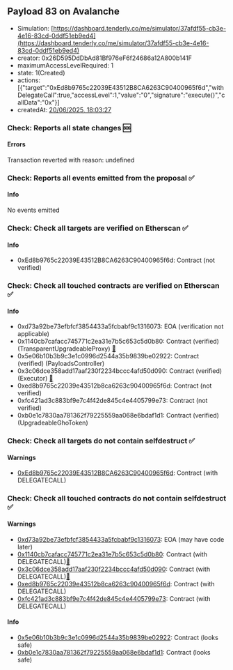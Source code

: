 ## Payload 83 on Avalanche

- Simulation: [https://dashboard.tenderly.co/me/simulator/37afdf55-cb3e-4e16-83cd-0ddf51eb9ed4](https://dashboard.tenderly.co/me/simulator/37afdf55-cb3e-4e16-83cd-0ddf51eb9ed4)
- creator: 0x26D595DdDbAd81Bf976eF6f24686a12A800b141F
- maximumAccessLevelRequired: 1
- state: 1(Created)
- actions: [{"target":"0xEd8b9765c22039E43512B8CA6263C90400965f6d","withDelegateCall":true,"accessLevel":1,"value":"0","signature":"execute()","callData":"0x"}]
- createdAt: [20/06/2025, 18:03:27](https://snowscan.xyz/tx/0x5c81eea87bc9dadcb8c4edb7a8503ae05735fb0a65ccaad1508c3a99744079e7)

### Check: Reports all state changes :sos:

#### Errors

Transaction reverted with reason: undefined

### Check: Reports all events emitted from the proposal :white_check_mark:

#### Info

No events emitted

### Check: Check all targets are verified on Etherscan :white_check_mark:

#### Info

- 0xEd8b9765c22039E43512B8CA6263C90400965f6d: Contract (not verified) 

### Check: Check all touched contracts are verified on Etherscan :white_check_mark:

#### Info

- 0xd73a92be73efbfcf3854433a5fcbabf9c1316073: EOA (verification not applicable)
- 0x1140cb7cafacc745771c2ea31e7b5c653c5d0b80: Contract (verified) (TransparentUpgradeableProxy) [:ghost:](https://github.com/bgd-labs/aave-address-book "GovernanceV3Avalanche.PAYLOADS_CONTROLLER")
- 0x5e06b10b3b9c3e1c0996d2544a35b9839be02922: Contract (verified) (PayloadsController) 
- 0x3c06dce358add17aaf230f2234bccc4afd50d090: Contract (verified) (Executor) [:ghost:](https://github.com/bgd-labs/aave-address-book "AaveV2Avalanche.POOL_ADMIN, AaveV3Avalanche.ACL_ADMIN, GovernanceV3Avalanche.EXECUTOR_LVL_1")
- 0xed8b9765c22039e43512b8ca6263c90400965f6d: Contract (not verified) 
- 0xfc421ad3c883bf9e7c4f42de845c4e4405799e73: Contract (not verified) 
- 0xb0e1c7830aa781362f79225559aa068e6bdaf1d1: Contract (verified) (UpgradeableGhoToken) 

### Check: Check all targets do not contain selfdestruct :white_check_mark:

#### Warnings

- [0xEd8b9765c22039E43512B8CA6263C90400965f6d](https://snowscan.xyz/address/0xEd8b9765c22039E43512B8CA6263C90400965f6d): Contract (with DELEGATECALL)

### Check: Check all touched contracts do not contain selfdestruct :white_check_mark:

#### Warnings

- [0xd73a92be73efbfcf3854433a5fcbabf9c1316073](https://snowscan.xyz/address/0xd73a92be73efbfcf3854433a5fcbabf9c1316073): EOA (may have code later)
- [0x1140cb7cafacc745771c2ea31e7b5c653c5d0b80](https://snowscan.xyz/address/0x1140cb7cafacc745771c2ea31e7b5c653c5d0b80): Contract (with DELEGATECALL)[:ghost:](https://github.com/bgd-labs/aave-address-book "GovernanceV3Avalanche.PAYLOADS_CONTROLLER")
- [0x3c06dce358add17aaf230f2234bccc4afd50d090](https://snowscan.xyz/address/0x3c06dce358add17aaf230f2234bccc4afd50d090): Contract (with DELEGATECALL)[:ghost:](https://github.com/bgd-labs/aave-address-book "AaveV2Avalanche.POOL_ADMIN, AaveV3Avalanche.ACL_ADMIN, GovernanceV3Avalanche.EXECUTOR_LVL_1")
- [0xed8b9765c22039e43512b8ca6263c90400965f6d](https://snowscan.xyz/address/0xed8b9765c22039e43512b8ca6263c90400965f6d): Contract (with DELEGATECALL)
- [0xfc421ad3c883bf9e7c4f42de845c4e4405799e73](https://snowscan.xyz/address/0xfc421ad3c883bf9e7c4f42de845c4e4405799e73): Contract (with DELEGATECALL)

#### Info

- [0x5e06b10b3b9c3e1c0996d2544a35b9839be02922](https://snowscan.xyz/address/0x5e06b10b3b9c3e1c0996d2544a35b9839be02922): Contract (looks safe)
- [0xb0e1c7830aa781362f79225559aa068e6bdaf1d1](https://snowscan.xyz/address/0xb0e1c7830aa781362f79225559aa068e6bdaf1d1): Contract (looks safe)

